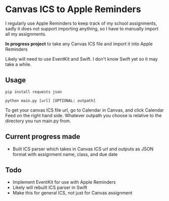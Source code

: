 # Canvas ICS to Apple Reminders

I regularly use Apple Reminders to keep track of my school assignments, sadly it does not support importing anything, so I have to manually import all my assignments.

**In progress project** to take any Canvas ICS file and import it into Apple Reminders

Likely will need to use EventKit and Swift. I don't know Swift yet so it may take a while.

## Usage

`pip install requests json`

`python main.py [url] [OPTIONAL: outpath]`

To get your canvas ICS file url, go to Calendar in Canvas, and click Calendar Feed on the right hand side.
Whatever outpath you choose is relative to the directory you run main.py from.

## Current progress made

* Built ICS parser which takes in Canvas ICS url and outputs as JSON format with assignment name, class, and due date

## Todo

* Implement EventKit for use with Apple Reminders
* Likely will rebuilt ICS parser in Swift
* Make this for general ICS, not just for Canvas assignment
